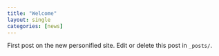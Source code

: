 ```yaml
---
title: "Welcome"
layout: single
categories: [news]
---
```


First post on the new personified site. Edit or delete this post in `_posts/`.